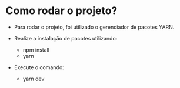 # Como rodar o projeto?
- Para rodar o projeto, foi utilizado o gerenciador de pacotes YARN.
- Realize a instalação de pacotes utilizando:
  - npm install
  - yarn

- Execute o comando:
  - yarn dev
